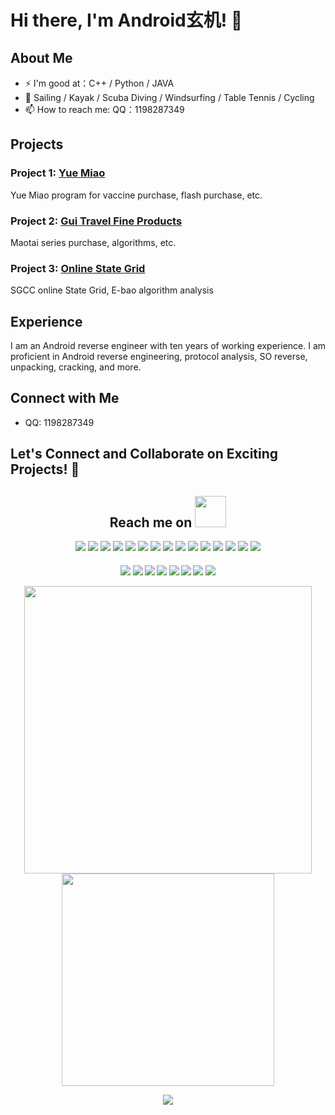 

# Hi there, I'm Android玄机! 👋

## About Me

- ⚡ I'm good at：C++ / Python / JAVA
- 🏃 Sailing / Kayak / Scuba Diving / Windsurfing / Table Tennis / Cycling
- 📫 How to reach me: QQ：1198287349




## Projects

### Project 1: [Yue Miao](https://github.com/1198287349/iyuemiao)

Yue Miao program for vaccine purchase, flash purchase, etc.

### Project 2: [Gui Travel Fine Products](https://github.com/1198287349/guilv-signcode)
Maotai series purchase, algorithms, etc.

### Project 3: [Online State Grid](https://github.com/1198287349/sgcc)
SGCC online State Grid, E-bao algorithm analysis


## Experience

I am an Android reverse engineer with ten years of working experience. I am proficient in Android reverse engineering, protocol analysis, SO reverse, unpacking, cracking, and more.


## Connect with Me

- QQ: 1198287349

## Let's Connect and Collaborate on Exciting Projects! 🚀


<h2 align="center">Reach me on <img src="https://media.giphy.com/media/mGcNjsfWAjY5AEZNw6/giphy.gif" width="50"></h2>
<p align="center">
<img src="https://img.shields.io/badge/-JavaScript-black?style=flat-square&logo=javascript"/>
<img src="https://img.shields.io/badge/-Nodejs-black?style=flat-square&logo=Node.js"/>
<img src="https://img.shields.io/badge/-Expressjs-black?style=flat-square&logo=Express.js"/>
<img src="https://img.shields.io/badge/-React-black?style=flat-square&logo=react"/>
<img src="https://img.shields.io/badge/-MongoDB-black?style=flat-square&logo=mongodb"/>
<img src="https://img.shields.io/badge/-MySQL-black?style=flat-square&logo=mysql"/>
<img src="https://img.shields.io/badge/-Git-black?style=flat-square&logo=git"/>
<img src="https://img.shields.io/badge/C-00599C?style=flat-square&logo=c&logoColor=white"/>
<img src="https://img.shields.io/badge/-java-E34A86?style=flat-square&logo=java"/>
<img src="https://img.shields.io/badge/-C++-00599C?style=flat-square&logo=c"/>
<img src="https://img.shields.io/badge/-HTML5-E34F26?style=flat-square&logo=html5&logoColor=white"/>
<img src="https://img.shields.io/badge/-CSS3-1572B6?style=flat-square&logo=css3"/>
<img src="https://img.shields.io/badge/-Bootstrap-563D7C?style=flat-square&logo=bootstrap"/>
<img src="https://img.shields.io/badge/-Heroku-430098?style=flat-square&logo=heroku"/>
<img src="https://img.shields.io/badge/-GitHub-black?style=flat-square&logo=github"/>
</p>

<h4 align="center">
<img src="https://readme-components.vercel.app/api?component=logo&logo=c&text=false&animation=spin&fill=black&textfill=bface6&">
<img src="https://readme-components.vercel.app/api?component=logo&logo=cplusplus&text=false&animation=spin&fill=black&textfill=bface6&">
<img src="https://readme-components.vercel.app/api?component=logo&logo=r&text=false&animation=spin&fill=black&textfill=bface6&">
<img src="https://readme-components.vercel.app/api?component=logo&logo=vim&text=false&animation=spin&fill=black&textfill=bface6&">
<img src="https://readme-components.vercel.app/api?component=logo&logo=neovim&text=false&animation=spin&fill=black&textfill=bface6&">
<img src="https://readme-components.vercel.app/api?component=logo&logo=qt&text=false&animation=spin&fill=black&textfill=bface6&">
<img src="https://readme-components.vercel.app/api?component=logo&logo=webassembly&text=false&animation=spin&fill=black&textfill=bface6&">
<img src="https://readme-components.vercel.app/api?component=logo&logo=linux&text=false&animation=spin&fill=black&textfill=bface6&">

 
<p align="center">



<img src = "https://github-readme-stats.vercel.app/api?username=1198287349&theme=dark" width = 460>
 <img src = "https://github-readme-stats.vercel.app/api/top-langs/?username=1198287349&layout=compact&hide_border=true&langs_count=10&theme=graywhite&include_all_commits=true&count_private=true" width = 340>



<p align="center">
  <a href="https://github.com/O1198287349">
    <img
      align="center"
      src="https://github-profile-trophy.vercel.app/?username=1198287349&theme=onedark&no-frame=true&row=1&&margin-w=20&no-bg=true"/>
  </a>
</a>
</p>


​    
